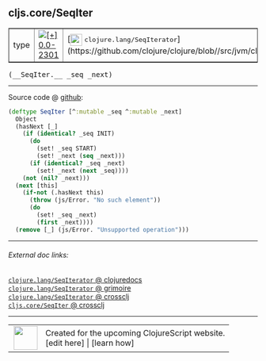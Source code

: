 ## cljs.core/SeqIter



 <table border="1">
<tr>
<td>type</td>
<td><a href="https://github.com/cljsinfo/cljs-api-docs/tree/0.0-2301"><img valign="middle" alt="[+] 0.0-2301" title="Added in 0.0-2301" src="https://img.shields.io/badge/+-0.0--2301-lightgrey.svg"></a> </td>
<td>
[<img height="24px" valign="middle" src="http://i.imgur.com/1GjPKvB.png"> <samp>clojure.lang/SeqIterator</samp>](https://github.com/clojure/clojure/blob//src/jvm/clojure/lang/SeqIterator.java)
</td>
</tr>
</table>


 <samp>
(__SeqIter.__ _seq _next)<br>
</samp>

---







Source code @ [github](https://github.com/clojure/clojurescript/blob/r2311/src/cljs/cljs/core.cljs#L2910-L2926):

```clj
(deftype SeqIter [^:mutable _seq ^:mutable _next]
  Object
  (hasNext [_]
    (if (identical? _seq INIT)
      (do
        (set! _seq START)
        (set! _next (seq _next)))
      (if (identical? _seq _next)
        (set! _next (next _seq))))
    (not (nil? _next)))
  (next [this]
    (if-not (.hasNext this)
      (throw (js/Error. "No such element"))
      (do
        (set! _seq _next)
        (first _next))))
  (remove [_] (js/Error. "Unsupported operation")))
```

<!--
Repo - tag - source tree - lines:

 <pre>
clojurescript @ r2311
└── src
    └── cljs
        └── cljs
            └── <ins>[core.cljs:2910-2926](https://github.com/clojure/clojurescript/blob/r2311/src/cljs/cljs/core.cljs#L2910-L2926)</ins>
</pre>

-->

---



###### External doc links:

[`clojure.lang/SeqIterator` @ clojuredocs](http://clojuredocs.org/clojure.lang/SeqIterator)<br>
[`clojure.lang/SeqIterator` @ grimoire](http://conj.io/store/v1/org.clojure/clojure/1.7.0-beta3/clj/clojure.lang/SeqIterator/)<br>
[`clojure.lang/SeqIterator` @ crossclj](http://crossclj.info/fun/clojure.lang/SeqIterator.html)<br>
[`cljs.core/SeqIter` @ crossclj](http://crossclj.info/fun/cljs.core.cljs/SeqIter.html)<br>

---

 <table>
<tr><td>
<img valign="middle" align="right" width="48px" src="http://i.imgur.com/Hi20huC.png">
</td><td>
Created for the upcoming ClojureScript website.<br>
[edit here] | [learn how]
</td></tr></table>

[edit here]:https://github.com/cljsinfo/cljs-api-docs/blob/master/cljsdoc/cljs.core_SeqIter.cljsdoc
[learn how]:https://github.com/cljsinfo/cljs-api-docs/wiki/cljsdoc-files

<!--

This information was too distracting to show to readers, but I'll leave it
commented here since it is helpful to:

- pretty-print the data used to generate this document
- and show how to retrieve that data



The API data for this symbol:

```clj
{:ns "cljs.core",
 :name "SeqIter",
 :signature ["[_seq _next]"],
 :history [["+" "0.0-2301"]],
 :type "type",
 :full-name-encode "cljs.core_SeqIter",
 :source {:code "(deftype SeqIter [^:mutable _seq ^:mutable _next]\n  Object\n  (hasNext [_]\n    (if (identical? _seq INIT)\n      (do\n        (set! _seq START)\n        (set! _next (seq _next)))\n      (if (identical? _seq _next)\n        (set! _next (next _seq))))\n    (not (nil? _next)))\n  (next [this]\n    (if-not (.hasNext this)\n      (throw (js/Error. \"No such element\"))\n      (do\n        (set! _seq _next)\n        (first _next))))\n  (remove [_] (js/Error. \"Unsupported operation\")))",
          :title "Source code",
          :repo "clojurescript",
          :tag "r2311",
          :filename "src/cljs/cljs/core.cljs",
          :lines [2910 2926]},
 :full-name "cljs.core/SeqIter",
 :clj-symbol "clojure.lang/SeqIterator"}

```

Retrieve the API data for this symbol:

```clj
;; from Clojure REPL
(require '[clojure.edn :as edn])
(-> (slurp "https://raw.githubusercontent.com/cljsinfo/cljs-api-docs/catalog/cljs-api.edn")
    (edn/read-string)
    (get-in [:symbols "cljs.core/SeqIter"]))
```

-->
